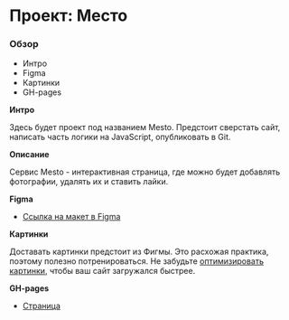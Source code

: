 # Проект: Место

### Обзор

* Интро
* Figma
* Картинки
* GH-pages

**Интро**

Здесь будет проект под названием Mesto.
Предстоит сверстать сайт, написать часть логики на JavaScript, опубликовать в Git.

**Описание**

Сервис Mesto - интерактивная страница, где можно будет добавлять фотографии, удалять их и ставить лайки.

**Figma**

* [Ссылка на макет в Figma](https://www.figma.com/file/2cn9N9jSkmxD84oJik7xL7/JavaScript.-Sprint-4?node-id=0%3A1)

**Картинки**

Доставать картинки предстоит из Фигмы. Это расхожая практика, поэтому полезно потренироваться.
Не забудьте [оптимизировать картинки](https://tinypng.com/), чтобы ваш сайт загружался быстрее.

**GH-pages**

* [Страница](https://salmonsalo.github.io/mesto/index.html)
